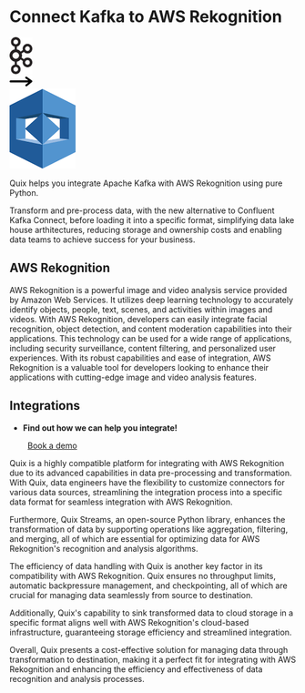 # Connect Kafka to AWS Rekognition

<div class="connect-images cards blog-grid-card" markdown>
<div>
<img src="../images/kafka_logo.png" width="40px" />
</div>
<div>
<img src="../images/arrow.svg" width="40px" />
</div>
<div>
<img src="./images/aws-rekognition_1.jpg" />
</div>
</div>

Quix helps you integrate Apache Kafka with AWS Rekognition using pure Python.

Transform and pre-process data, with the new alternative to Confluent Kafka Connect, before loading it into a specific format, simplifying data lake house arthitectures, reducing storage and ownership costs and enabling data teams to achieve success for your business.

## AWS Rekognition

AWS Rekognition is a powerful image and video analysis service provided by Amazon Web Services. It utilizes deep learning technology to accurately identify objects, people, text, scenes, and activities within images and videos. With AWS Rekognition, developers can easily integrate facial recognition, object detection, and content moderation capabilities into their applications. This technology can be used for a wide range of applications, including security surveillance, content filtering, and personalized user experiences. With its robust capabilities and ease of integration, AWS Rekognition is a valuable tool for developers looking to enhance their applications with cutting-edge image and video analysis features.

## Integrations

<div class="grid cards" markdown>

- __Find out how we can help you integrate!__

    <a class="md-button md-button--primary" href="https://share.hsforms.com/1iW0TmZzKQMChk0lxd_tGiw4yjw2?__hstc=175542013.2303933fbd746c0ac86d9ccbe9bc9100.1728383268831.1729603416735.1729620918855.31&__hssc=175542013.1.1729620918855&__hsfp=2132701734" target="_blank" style="margin:.5rem;">Book a demo</a>

</div>


Quix is a highly compatible platform for integrating with AWS Rekognition due to its advanced capabilities in data pre-processing and transformation. With Quix, data engineers have the flexibility to customize connectors for various data sources, streamlining the integration process into a specific data format for seamless integration with AWS Rekognition.

Furthermore, Quix Streams, an open-source Python library, enhances the transformation of data by supporting operations like aggregation, filtering, and merging, all of which are essential for optimizing data for AWS Rekognition's recognition and analysis algorithms.

The efficiency of data handling with Quix is another key factor in its compatibility with AWS Rekognition. Quix ensures no throughput limits, automatic backpressure management, and checkpointing, all of which are crucial for managing data seamlessly from source to destination.

Additionally, Quix's capability to sink transformed data to cloud storage in a specific format aligns well with AWS Rekognition's cloud-based infrastructure, guaranteeing storage efficiency and streamlined integration.

Overall, Quix presents a cost-effective solution for managing data through transformation to destination, making it a perfect fit for integrating with AWS Rekognition and enhancing the efficiency and effectiveness of data recognition and analysis processes.

